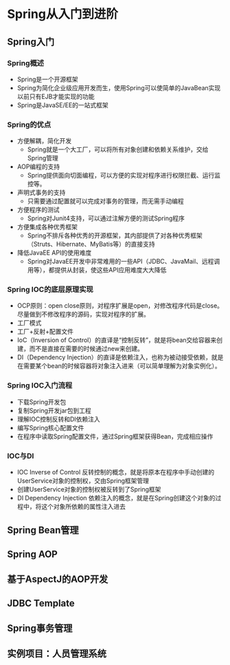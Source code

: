 # Spring从入门到进阶

## Spring入门

### Spring概述
- Spring是一个开源框架
- Spring为简化企业级应用开发而生，使用Spring可以使简单的JavaBean实现以前只有EJB才能实现的功能
- Spring是JavaSE/EE的一站式框架
### Spring的优点
* 方便解耦，简化开发
  - Spring就是一个大工厂，可以将所有对象创建和依赖关系维护，交给Spring管理
* AOP编程的支持
  - Spring提供面向切面编程，可以方便的实现对程序进行权限拦截、运行监控等。
* 声明式事务的支持
  - 只需要通过配置就可以完成对事务的管理，而无需手动编程
* 方便程序的测试
  - Spring对Junit4支持，可以通过注解方便的测试Spring程序
* 方便集成各种优秀框架
  - Spring不排斥各种优秀的开源框架，其内部提供了对各种优秀框架（Struts、Hibernate、MyBatis等）的直接支持
* 降低JavaEE API的使用难度
  - Spring对JavaEE开发中非常难用的一些API（JDBC、JavaMail、远程调用等），都提供从封装，使这些API应用难度大大降低

### Spring IOC的底层原理实现
- OCP原则：open close原则，对程序扩展是open，对修改程序代码是close。尽量做到不修改程序的源码，实现对程序的扩展。
- 工厂模式
- 工厂+反射+配置文件
- IoC（Inversion of Control）的直译是“控制反转”，就是将bean交给容器来创建，而不是直接在需要的时候通过new来创建。
- DI（Dependency Injection）的直译是依赖注入，也称为被动接受依赖，就是在需要某个bean的时候容器将对象注入进来（可以简单理解为对象实例化）。

### Spring IOC入门流程
- 下载Spring开发包
- 复制Spring开发jar包到工程
- 理解IOC控制反转和DI依赖注入
- 编写Spring核心配置文件
- 在程序中读取Spring配置文件，通过Spring框架获得Bean，完成相应操作

### IOC与DI
- IOC Inverse of Control 反转控制的概念，就是将原本在程序中手动创建的UserService对象的控制权，交由Spring框架管理
- 创建UserService对象的控制权被反转到了Spring框架
- DI Dependency Injection 依赖注入的概念，就是在Spring创建这个对象的过程中，将这个对象所依赖的属性注入进去

## Spring Bean管理

## Spring AOP

## 基于AspectJ的AOP开发

## JDBC Template

## Spring事务管理

## 实例项目：人员管理系统